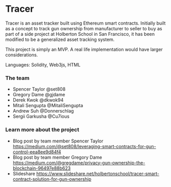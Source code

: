 # Tracer

Tracer is an asset tracker built using Ethereum smart contracts. Initially built as a concept to track gun ownership from manufacturer to seller to buy as part of a side project at Holberton School in San Francisco, it has been modified to be a generalized asset tracking system.

This project is simply an MVP. A real life implementation would have larger considerations.

Languages: Solidity, Web3js, HTML

### The team
- Spencer Taylor @set808
- Gregory Dame @gjdame
- Derek Kwok @dkwok94
- Mitali Sengupta @MitaliSengupta
- Andrew Suh @Donnerschlag
- Sergii Garkusha @Cu7ious

### Learn more about the project
- Blog post by team member Spencer Taylor https://medium.com/@set808/leveraging-smart-contracts-for-gun-control-eea8ee9d84f4
- Blog post by team member Gregory Dame https://medium.com/@gregdame/privacy-gun-ownership-the-blockchain-96497e88b623
- Slideshare https://www.slideshare.net/holbertonschool/tracer-smart-contract-solution-for-gun-ownership

